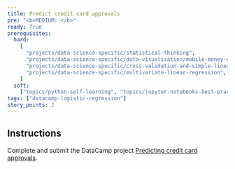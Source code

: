 ```yaml
---
title: Predict credit card approvals
pre: "<b>MEDIUM: </b>"
ready: True
prerequisites:
  hard:
    [
      "projects/data-science-specific/statistical-thinking",
      "projects/data-science-specific/data-visualisation/mobile-money-viz",
      "projects/data-science-specific/cross-validation-and-simple-linear-regression",
      "projects/data-science-specific/multivariate-linear-regression",
    ]
  soft:
    ["topics/python-self-learning", "topics/jupyter-notebooks-best-practices"]
tags: ["datacamp-logistic-regression"]
story_points: 2
---
```


## Instructions

Complete and submit the DataCamp project [Predicting credit card approvals](https://www.datacamp.com/projects/558).
